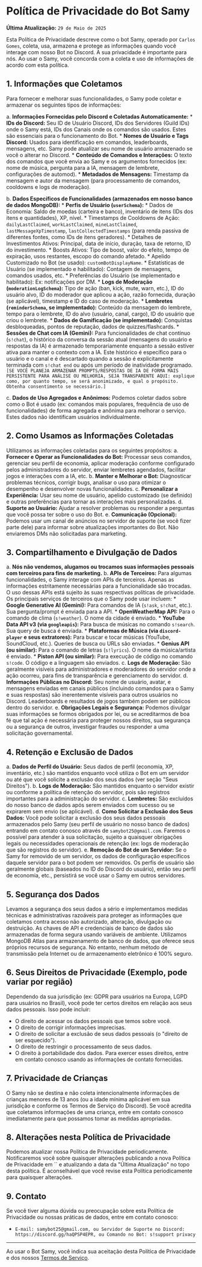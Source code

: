# Política de Privacidade do Bot Samy

**Última Atualização:** `29 de Maio de 2025`

Esta Política de Privacidade descreve como o bot Samy, operado por `Carlos Gomes`, coleta, usa, armazena e protege as informações quando você interage com nosso Bot no Discord. A sua privacidade é importante para nós. Ao usar o Samy, você concorda com a coleta e uso de informações de acordo com esta política.

## 1. Informações que Coletamos

Para fornecer e melhorar suas funcionalidades, o Samy pode coletar e armazenar os seguintes tipos de informações:

   a. **Informações Fornecidas pelo Discord e Coletadas Automaticamente:**
      * **IDs do Discord:** Seu ID de Usuário Discord, IDs dos Servidores (Guild IDs) onde o Samy está, IDs dos Canais onde os comandos são usados. Estes são essenciais para o funcionamento do Bot.
      * **Nomes de Usuário e Tags Discord:** Usados para identificação em comandos, leaderboards, mensagens, etc. Samy pode atualizar seu nome de usuário armazenado se você o alterar no Discord.
      * **Conteúdo de Comandos e Interações:** O texto dos comandos que você envia ao Samy e os argumentos fornecidos (ex: nome de música, pergunta para a IA, mensagem de lembrete, configurações de automod).
      * **Metadados de Mensagens:** Timestamp da mensagem e autor da mensagem (para processamento de comandos, cooldowns e logs de moderação).

   b. **Dados Específicos de Funcionalidades (armazenados em nosso banco de dados MongoDB):**
      * **Perfis de Usuário (`userSchema`):**
          * Dados de Economia: Saldo de moedas (carteira e banco), inventário de itens (IDs dos itens e quantidades), XP, nível.
          * Timestamps de Cooldowns de Ação: `dailyLastClaimed`, `workLastClaimed`, `mineLastClaimed`, `lastMessageXpTimestamp`, `lastCollectedTimestamps` (para renda passiva de diferentes fontes, como IDs de itens geradores).
          * Detalhes de Investimentos Ativos: Principal, data de início, duração, taxa de retorno, ID do investimento.
          * Boosts Ativos: Tipo de boost, valor do efeito, tempo de expiração, usos restantes, escopo do comando afetado.
          * Apelido Customizado no Bot (se usado): `customBotDisplayName`.
          * Estatísticas de Usuário (se implementado e habilitado): Contagem de mensagens, comandos usados, etc.
          * Preferências do Usuário (se implementado e habilitado): Ex: notificações por DM.
      * **Logs de Moderação (`moderationLogSchema`):** Tipo de ação (ban, kick, mute, warn, etc.), ID do usuário alvo, ID do moderador que aplicou a ação, razão fornecida, duração (se aplicável), timestamp e ID do caso de moderação.
      * **Lembretes (`reminderSchema`, se implementado):** Conteúdo da mensagem do lembrete, tempo para o lembrete, ID do alvo (usuário, canal, cargo), ID do usuário que criou o lembrete.
      * **Dados de Gamificação (se implementado):** Conquistas desbloqueadas, pontos de reputação, dados de quizzes/flashcards.
      * **Sessões de Chat com IA (Gemini):** Para funcionalidades de chat contínuo (`s!chat`), o histórico da conversa da sessão atual (mensagens do usuário e respostas da IA) é armazenado temporariamente enquanto a sessão estiver ativa para manter o contexto com a IA. Este histórico é específico para o usuário e o canal e é descartado quando a sessão é explicitamente terminada com `s!chat end` ou após um período de inatividade programado. `[SE VOCÊ PLANEJA ARMAZENAR PROMPTS/RESPOSTAS DE IA DE FORMA MAIS PERSISTENTE PARA ANÁLISE OU MELHORIA, SEJA TRANSPARENTE AQUI: explique como, por quanto tempo, se será anonimizado, e qual o propósito. Obtenha consentimento se necessário.]`

   c. **Dados de Uso Agregados e Anônimos:**
      Podemos coletar dados sobre como o Bot é usado (ex: comandos mais populares, frequência de uso de funcionalidades) de forma agregada e anônima para melhorar o serviço. Estes dados não identificam usuários individualmente.

## 2. Como Usamos as Informações Coletadas

Utilizamos as informações coletadas para os seguintes propósitos:
   a. **Fornecer e Operar as Funcionalidades do Bot:** Processar seus comandos, gerenciar seu perfil de economia, aplicar moderação conforme configurado pelos administradores do servidor, enviar lembretes agendados, facilitar jogos e interações com a IA, etc.
   b. **Manter e Melhorar o Bot:** Diagnosticar problemas técnicos, corrigir bugs, analisar o uso para otimizar o desempenho e desenvolver novas funcionalidades.
   c. **Personalizar a Experiência:** Usar seu nome de usuário, apelido customizado (se definido) e outras preferências para tornar as interações mais personalizadas.
   d. **Suporte ao Usuário:** Ajudar a resolver problemas ou responder a perguntas que você possa ter sobre o uso do Bot.
   e. **Comunicação (Opcional):** Podemos usar um canal de anúncios no servidor de suporte (se você fizer parte dele) para informar sobre atualizações importantes do Bot. Não enviaremos DMs não solicitadas para marketing.

## 3. Compartilhamento e Divulgação de Dados

   a. **Nós não vendemos, alugamos ou trocamos suas informações pessoais com terceiros para fins de marketing.**
   b. **APIs de Terceiros:** Para algumas funcionalidades, o Samy interage com APIs de terceiros. Apenas as informações estritamente necessárias para a funcionalidade são trocadas. O uso dessas APIs está sujeito às suas respectivas políticas de privacidade. Os principais serviços de terceiros que o Samy pode usar incluem:
        * **Google Generative AI (Gemini):** Para comandos de IA (`s!ask`, `s!chat`, etc.). Sua pergunta/prompt é enviada para a API.
        * **OpenWeatherMap API:** Para o comando de clima (`s!weather`). O nome da cidade é enviado.
        * **YouTube Data API v3 (via `googleapis`):** Para busca de músicas no comando `s!search`. Sua query de busca é enviada.
        * **Plataformas de Música (via `discord-player` e seus extratores):** Para buscar e tocar músicas (YouTube, SoundCloud, etc.). Queries de busca ou URLs são enviadas.
        * **Genius API (ou similar):** Para o comando de letras (`s!lyrics`). O nome da música/artista é enviado.
        * **Piston API (ou similar):** Para execução de código no comando `s!code`. O código e a linguagem são enviados.
   c. **Logs de Moderação:** São geralmente visíveis para administradores e moderadores do servidor onde a ação ocorreu, para fins de transparência e gerenciamento do servidor.
   d. **Informações Públicas no Discord:** Seu nome de usuário, avatar, e mensagens enviadas em canais públicos (incluindo comandos para o Samy e suas respostas) são inerentemente visíveis para outros usuários no Discord. Leaderboards e resultados de jogos também podem ser públicos dentro do servidor.
   e. **Obrigações Legais e Segurança:** Podemos divulgar suas informações se formos obrigados por lei, ou se acreditarmos de boa fé que tal ação é necessária para proteger nossos direitos, sua segurança ou a segurança de outros, investigar fraudes ou responder a uma solicitação governamental.

## 4. Retenção e Exclusão de Dados

   a. **Dados de Perfil do Usuário:** Seus dados de perfil (economia, XP, inventário, etc.) são mantidos enquanto você utiliza o Bot em um servidor ou até que você solicite a exclusão dos seus dados (ver seção "Seus Direitos").
   b. **Logs de Moderação:** São mantidos enquanto o servidor existir ou conforme a política de retenção do servidor, pois são registros importantes para a administração do servidor.
   c. **Lembretes:** São excluídos do nosso banco de dados após serem enviados com sucesso ou se expirarem sem envio (se aplicável).
   d. **Como Solicitar a Exclusão dos Seus Dados:** Você pode solicitar a exclusão dos seus dados pessoais armazenados pelo Samy (seu perfil de usuário no nosso banco de dados) entrando em contato conosco através de `samybot25@gmail.com`. Faremos o possível para atender à sua solicitação, sujeito a quaisquer obrigações legais ou necessidades operacionais de retenção (ex: logs de moderação que são registros do servidor).
   e. **Remoção do Bot de um Servidor:** Se o Samy for removido de um servidor, os dados de configuração específicos daquele servidor para o bot podem ser removidos. Os perfis de usuário são geralmente globais (baseados no ID do Discord do usuário), então seu perfil de economia, etc., persistirá se você usar o Samy em outros servidores.
## 5. Segurança dos Dados

   Levamos a segurança dos seus dados a sério e implementamos medidas técnicas e administrativas razoáveis para proteger as informações que coletamos contra acesso não autorizado, alteração, divulgação ou destruição. As chaves de API e credenciais de banco de dados são armazenadas de forma segura usando variáveis de ambiente. Utilizamos MongoDB Atlas para armazenamento de banco de dados, que oferece seus próprios recursos de segurança. No entanto, nenhum método de transmissão pela Internet ou de armazenamento eletrônico é 100% seguro.

## 6. Seus Direitos de Privacidade (Exemplo, pode variar por região)

   Dependendo da sua jurisdição (ex: GDPR para usuários na Europa, LGPD para usuários no Brasil), você pode ter certos direitos em relação aos seus dados pessoais. Isso pode incluir:
   * O direito de acessar os dados pessoais que temos sobre você.
   * O direito de corrigir informações imprecisas.
   * O direito de solicitar a exclusão de seus dados pessoais (o "direito de ser esquecido").
   * O direito de restringir o processamento de seus dados.
   * O direito à portabilidade dos dados.
   Para exercer esses direitos, entre em contato conosco usando as informações de contato fornecidas.

## 7. Privacidade de Crianças

   O Samy não se destina e não coleta intencionalmente informações de crianças menores de 13 anos (ou a idade mínima aplicável em sua jurisdição e conforme os Termos de Serviço do Discord). Se você acredita que coletamos informações de uma criança, entre em contato conosco imediatamente para que possamos tomar as medidas apropriadas.

## 8. Alterações nesta Política de Privacidade

   Podemos atualizar nossa Política de Privacidade periodicamente. Notificaremos você sobre quaisquer alterações publicando a nova Política de Privacidade em `` e atualizando a data da "Última Atualização" no topo desta política. É aconselhável que você revise esta Política periodicamente para quaisquer alterações.

## 9. Contato

   Se você tiver alguma dúvida ou preocupação sobre esta Política de Privacidade ou nossas práticas de dados, entre em contato conosco:
   * `E-mail: samybot25@gmail.com, ou Servidor de Suporte no Discord: https://discord.gg/haQPSP4EPR, ou Comando no Bot: s!support privacy`

---
Ao usar o Bot Samy, você indica sua aceitação desta Política de Privacidade e dos nossos [Termos de Serviço]([https://github.com/carlosvcl/samy-bot-docs/blob/main/TERMOS_DE_SERVICO.md]).

